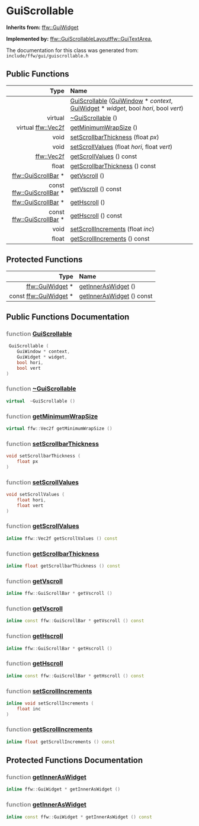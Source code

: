 GuiScrollable
===================================


**Inherits from:** [ffw::GuiWidget](ffw_GuiWidget.html)

**Implemented by:** [ffw::GuiScrollableLayout](ffw_GuiScrollableLayout.html)[ffw::GuiTextArea](ffw_GuiTextArea.html), 

The documentation for this class was generated from: `include/ffw/gui/guiscrollable.h`



## Public Functions

| Type | Name |
| -------: | :------- |
|   | [GuiScrollable](#9da48fbd) ([GuiWindow](ffw_GuiWindow.html) * _context_, [GuiWidget](ffw_GuiWidget.html) * _widget_, bool _hori_, bool _vert_)  |
|  virtual  | [~GuiScrollable](#6c487500) ()  |
|  virtual [ffw::Vec2f](ffw.html#fcfaa6c5) | [getMinimumWrapSize](#58fd9b8a) ()  |
|  void | [setScrollbarThickness](#9d03fe74) (float _px_)  |
|  void | [setScrollValues](#d66b1e98) (float _hori_, float _vert_)  |
|  [ffw::Vec2f](ffw.html#fcfaa6c5) | [getScrollValues](#8f957bd8) () const  |
|  float | [getScrollbarThickness](#d5abfdc3) () const  |
|  [ffw::GuiScrollBar](ffw_GuiScrollBar.html) * | [getVscroll](#a14e4906) ()  |
|  const [ffw::GuiScrollBar](ffw_GuiScrollBar.html) * | [getVscroll](#9e4eb2e6) () const  |
|  [ffw::GuiScrollBar](ffw_GuiScrollBar.html) * | [getHscroll](#0f65bc66) ()  |
|  const [ffw::GuiScrollBar](ffw_GuiScrollBar.html) * | [getHscroll](#9482fb26) () const  |
|  void | [setScrollIncrements](#c988a879) (float _inc_)  |
|  float | [getScrollIncrements](#368ce45e) () const  |


## Protected Functions

| Type | Name |
| -------: | :------- |
|  [ffw::GuiWidget](ffw_GuiWidget.html) * | [getInnerAsWidget](#a4ed7453) ()  |
|  const [ffw::GuiWidget](ffw_GuiWidget.html) * | [getInnerAsWidget](#dbe6de5f) () const  |


## Public Functions Documentation

### <span style="opacity:0.5;">function</span> <a id="9da48fbd" href="#9da48fbd">GuiScrollable</a>

```cpp
 GuiScrollable (
    GuiWindow * context,
    GuiWidget * widget,
    bool hori,
    bool vert
) 
```



### <span style="opacity:0.5;">function</span> <a id="6c487500" href="#6c487500">~GuiScrollable</a>

```cpp
virtual  ~GuiScrollable () 
```



### <span style="opacity:0.5;">function</span> <a id="58fd9b8a" href="#58fd9b8a">getMinimumWrapSize</a>

```cpp
virtual ffw::Vec2f getMinimumWrapSize () 
```



### <span style="opacity:0.5;">function</span> <a id="9d03fe74" href="#9d03fe74">setScrollbarThickness</a>

```cpp
void setScrollbarThickness (
    float px
) 
```



### <span style="opacity:0.5;">function</span> <a id="d66b1e98" href="#d66b1e98">setScrollValues</a>

```cpp
void setScrollValues (
    float hori,
    float vert
) 
```



### <span style="opacity:0.5;">function</span> <a id="8f957bd8" href="#8f957bd8">getScrollValues</a>

```cpp
inline ffw::Vec2f getScrollValues () const 
```



### <span style="opacity:0.5;">function</span> <a id="d5abfdc3" href="#d5abfdc3">getScrollbarThickness</a>

```cpp
inline float getScrollbarThickness () const 
```



### <span style="opacity:0.5;">function</span> <a id="a14e4906" href="#a14e4906">getVscroll</a>

```cpp
inline ffw::GuiScrollBar * getVscroll () 
```



### <span style="opacity:0.5;">function</span> <a id="9e4eb2e6" href="#9e4eb2e6">getVscroll</a>

```cpp
inline const ffw::GuiScrollBar * getVscroll () const 
```



### <span style="opacity:0.5;">function</span> <a id="0f65bc66" href="#0f65bc66">getHscroll</a>

```cpp
inline ffw::GuiScrollBar * getHscroll () 
```



### <span style="opacity:0.5;">function</span> <a id="9482fb26" href="#9482fb26">getHscroll</a>

```cpp
inline const ffw::GuiScrollBar * getHscroll () const 
```



### <span style="opacity:0.5;">function</span> <a id="c988a879" href="#c988a879">setScrollIncrements</a>

```cpp
inline void setScrollIncrements (
    float inc
) 
```



### <span style="opacity:0.5;">function</span> <a id="368ce45e" href="#368ce45e">getScrollIncrements</a>

```cpp
inline float getScrollIncrements () const 
```





## Protected Functions Documentation

### <span style="opacity:0.5;">function</span> <a id="a4ed7453" href="#a4ed7453">getInnerAsWidget</a>

```cpp
inline ffw::GuiWidget * getInnerAsWidget () 
```



### <span style="opacity:0.5;">function</span> <a id="dbe6de5f" href="#dbe6de5f">getInnerAsWidget</a>

```cpp
inline const ffw::GuiWidget * getInnerAsWidget () const 
```






